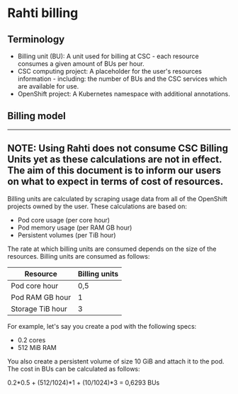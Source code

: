 # Rahti billing

## Terminology

* Billing unit (BU): A unit used for billing at CSC - each resource consumes a given amount of BUs per hour.
* CSC computing project: A placeholder for the user's resources information - including: the number of BUs and the CSC 
services which are available for use.
* OpenShift project: A Kubernetes namespace with additional annotations.

## Billing model

------------------------------------------------------------------------------------------------------------------------
**NOTE**: Using Rahti does not consume **CSC Billing Units** yet as these calculations are not in effect.
The aim of this document is to inform our users on what to expect in terms of cost of resources.
------------------------------------------------------------------------------------------------------------------------


Billing units are calculated by scraping usage data from all of the OpenShift projects owned by the user. 
These calculations are based on:

* Pod core usage (per core hour)
* Pod memory usage (per RAM GB hour)
* Persistent volumes (per TiB hour)

The rate at which billing units are consumed depends on the size of the
resources. Billing units are consumed as follows:

| Resource         | Billing units |
|------------------|---------------|
| Pod core hour    | 0,5           |
| Pod RAM GB hour  | 1             |
| Storage TiB hour | 3             |

For example, let's say you create a pod with the following specs:

* 0.2 cores
* 512 MiB RAM

You also create a persistent volume of size 10 GiB and attach it to the pod. The
cost in BUs can be calculated as follows:

0.2*0.5 + (512/1024)*1 + (10/1024)*3 = 0,6293 BUs
